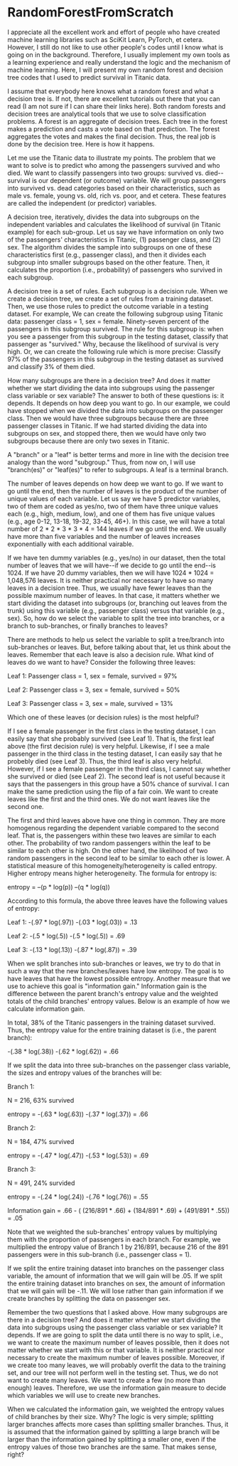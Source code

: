 # RandomForestFromScratch

I appreciate all the excellent work and effort of people who have created machine learning libraries such as SciKit Learn, PyTorch, et cetera. However, I still do not like to use other people's codes until I know what is going on in the background. Therefore, I usually implement my own tools as a learning experience and really understand the logic and the mechanism of machine learning. Here, I will present my own random forest and decision tree codes that I used to predict survival in Titanic data.

I assume that everybody here knows what a random forest and what a decision tree is. If not, there are excellent tutorials out there that you can read (I am not sure if I can share their links here). Both random forests and decision trees are analytical tools that we use to solve classification problems. A forest is an aggregate of decision trees. Each tree in the forest makes a prediction and casts a vote based on that prediction. The forest aggregates the votes and makes the final decision. Thus, the real job is done by the decision tree. Here is how it happens.

Let me use the Titanic data to illustrate my points. The problem that we want to solve is to predict who among the passengers survived and who died. We want to classify passengers into two groups: survived vs. died--survival is our dependent (or outcome) variable. We will group passengers into survived vs. dead categories based on their characteristics, such as male vs. female, young vs. old, rich vs. poor, and et cetera. These features are called the independent (or predictor) variables.

A decision tree, iteratively, divides the data into subgroups on the independent variables and calculates the likelihood of survival (in Titanic example) for each sub-group. Let us say we have information on only two of the passengers' characteristics in Titanic, (1) passenger class, and (2) sex. The algorithm divides the sample into subgroups on one of these characteristics first (e.g., passenger class), and then it divides each subgroup into smaller subgroups based on the other feature. Then, it calculates the proportion (i.e., probability) of passengers who survived in each subgroup.

A decision tree is a set of rules. Each subgroup is a decision rule. When we create a decision tree, we create a set of rules from a training dataset. Then, we use those rules to predict the outcome variable in a testing dataset. For example, We can create the following subgroup using Titanic data: passenger class = 1, sex = female. Ninety-seven percent of the passengers in this subgroup survived. The rule for this subgroup is: when you see a passenger from this subgroup in the testing dataset, classify that passenger as "survived." Why, because the likelihood of survival is very high. Or, we can create the following rule which is more precise: Classify 97% of the passengers in this subgroup in the testing dataset as survived and classify 3% of them died.

How many subgroups are there in a decision tree? And does it matter whether we start dividing the data into subgroups using the passenger class variable or sex variable? The answer to both of these questions is: it depends. It depends on how deep you want to go. In our example, we could have stopped when we divided the data into subgroups on the passenger class. Then we would have three subgroups because there are three passenger classes in Titanic. If we had started dividing the data into subgroups on sex, and stopped there, then we would have only two subgroups because there are only two sexes in Titanic.

A "branch" or a "leaf" is better terms and more in line with the decision tree analogy than the word "subgroup." Thus, from now on, I will use "branch(es)" or "leaf(es)" to refer to subgroups. A leaf is a terminal branch.

The number of leaves depends on how deep we want to go. If we want to go until the end, then the number of leaves is the product of the number of unique values of each variable. Let us say we have 5 predictor variables, two of them are coded as yes/no, two of them have three unique values each (e.g., high, medium, low), and one of them has five unique values (e.g., age 0-12, 13-18, 19-32, 33-45, 46+). In this case, we will have a total number of 2 * 2 * 3 * 3 * 4 = 144 leaves if we go until the end. We usually have more than five variables and the number of leaves increases exponentially with each additional vairable.

If we have ten dummy variables (e.g., yes/no) in our dataset, then the total number of leaves that we will have--if we decide to go until the end--is 1024. If we have 20 dummy variables, then we will have 1024 * 1024 = 1,048,576 leaves. It is neither practical nor necessary to have so many leaves in a decision tree. Thus, we usually have fewer leaves than the possible maximum number of leaves. In that case, it matters whether we start dividing the dataset into subgroups (or, branching out leaves from the trunk) using this variable (e.g., passenger class) versus that variable (e.g., sex). So, how do we select the variable to split the tree into branches, or a branch to sub-branches, or finally branches to leaves?

There are methods to help us select the variable to split a tree/branch into sub-branches or leaves. But, before talking about that, let us think about the leaves. Remember that each leave is also a decision rule. What kind of leaves do we want to have? Consider the following three leaves:

Leaf 1: Passenger class = 1, sex = female, survived = 97%

Leaf 2: Passenger class = 3, sex = female, survived = 50%

Leaf 3: Passenger class = 3, sex = male, survived = 13%

Which one of these leaves (or decision rules) is the most helpful?

If I see a female passenger in the first class in the testing dataset, I can easily say that she probably survived (see Leaf 1). That is, the first leaf above (the first decision rule) is very helpful. Likewise, if I see a male passenger in the third class in the testing dataset, I can easily say that he probebly died (see Leaf 3). Thus, the third leaf is also very helpful. However, if I see a female passenger in the third class, I cannot say whether she survived or died (see Leaf 2). The second leaf is not useful because it says that the passengers in this group have a 50% chance of survival. I can make the same prediction using the flip of a fair coin. We want to create leaves like the first and the third ones. We do not want leaves like the second one.

The first and third leaves above have one thing in common. They are more homogenous regarding the dependent variable compared to the second leaf. That is, the passengers within these two leaves are similar to each other. The probability of two random passengers within the leaf to be similar to each other is high. On the other hand, the likelihood of two random passengers in the second leaf to be similar to each other is lower.   A statistical measure of this homogeneity/heterogeneity is called entropy. Higher entropy means higher heterogeneity. The formula for entropy is: 

entropy = –(p * log(p)) –(q * log(q))

According to this formula, the above three leaves have the following values of entropy:

Leaf 1: -(.97 * log(.97)) -(.03 * log(.03)) = .13

Leaf 2: -(.5 * log(.5)) -(.5 * log(.5)) = .69

Leaf 3: -(.13 * log(.13)) -(.87 * log(.87)) = .39

When we split branches into sub-branches or leaves, we try to do that in such a way that the new branches/leaves have low entropy. The goal is to have leaves that have the lowest possible entropy. Another measure that we use to achieve this goal is "information gain." Information gain is the difference between the parent branch's entropy value and the weighted totals of the child branches' entropy values. Below is an example of how we calculate information gain.

In total, 38% of the Titanic passengers in the training dataset survived. Thus, the entropy value for the entire training dataset is (i.e., the parent branch):

-(.38 * log(.38)) -(.62 * log(.62)) = .66

If we split the data into three sub-branches on the passenger class variable, the sizes and entropy values of the branches will be:

Branch 1:

N = 216, 63% survived

entropy = -(.63 * log(.63)) -(.37 * log(.37)) = .66

Branch 2:

N = 184, 47% survived

entropy = -(.47 * log(.47)) -(.53 * log(.53)) = .69

Branch 3:

N = 491, 24% survided

entropy = -(.24 * log(.24)) -(.76 * log(.76)) = .55

Information gain = .66 - ( (216/891 * .66) + (184/891 * .69) + (491/891 * .55)) = .05

Note that we weighted the sub-branches' entropy values by multiplying them with the proportion of passengers in each branch. For example, we multiplied the entropy value of Branch 1 by 216/891, because 216 of the 891 passengers were in this sub-branch (i.e., passenger class = 1).

If we split the entire training dataset into branches on the passenger class variable, the amount of information that we will gain will be .05. If we split the entire training dataset into branches on sex, the amount of information that we will gain will be -.11. We will lose rather than gain information if we create branches by splitting the data on passenger sex.

Remember the two questions that I asked above. How many subgroups are there in a decision tree? And does it matter whether we start dividing the data into subgroups using the passenger class variable or sex variable? It depends. If we are going to split the data until there is no way to split, i.e., we want to create the maximum number of leaves possible, then it does not matter whether we start with this or that variable. It is neither practical nor necessary to create the maximum number of leaves possible. Moreover, if we create too many leaves, we will probably overfit the data to the training set, and our tree will not perform well in the testing set. Thus, we do not want to create many leaves. We want to create a few (no more than enough) leaves. Therefore, we use the information gain measure to decide which variables we will use to create new branches.

When we calculated the information gain, we weighted the entropy values of child branches by their size. Why? The logic is very simple; splitting larger branches affects more cases than splitting smaller branches. Thus, it is assumed that the information gained by splitting a large branch will be larger than the information gained by splitting a smaller one, even if the entropy values of those two branches are the same. That makes sense, right?







